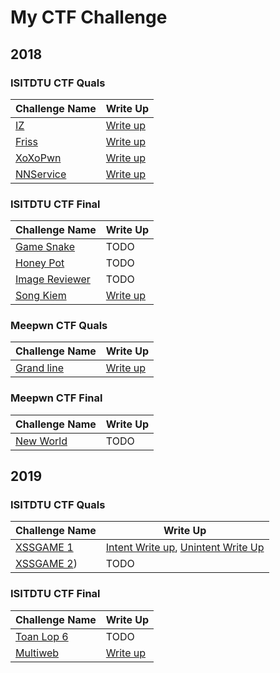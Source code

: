 # My CTF Challenge



## 2018



### ISITDTU CTF Quals



Challenge Name | Write Up 
--- | --- |
[IZ](./2018/ISITDTU-CTF-Quals/iz) |  [Write up](https://www.youtube.com/watch?v=9bY7ysRhD9w&feature=youtu.be)
[Friss](./2018/ISITDTU-CTF-Quals/friss) | [Write up](https://fireshellsecurity.team/isitdtu-friss/)
[XoXoPwn](./2018/ISITDTU-CTF-Quals/xoxopwn) | [Write up](https://rls1004.github.io/2018-07-29-isitdtu-writeup-xoxopwn/)
[NNService](./2018/ISITDTU-CTF-Quals/NNservice) | [Write up](https://www.facebook.com/notes/nguy%E1%BB%85n-ti%E1%BA%BFn-giang/writeup-dtu-ctf-web/1750411038406187/)



### ISITDTU CTF Final

Challenge Name | Write Up 
--- | --- |
[Game Snake](./2018/ISITDTU-CTF-Final/Game-Snake) | TODO
[Honey Pot](./2018/ISITDTU-CTF-Final/HoneyPot) | TODO
[Image Reviewer](./2018/ISITDTU-CTF-Final/Image-Reviewer) | TODO
[Song Kiem](./2018/ISITDTU-CTF-Final/Song-Kiem) | [Write up](https://0xd0ff9.wordpress.com/2018/09/10/song-kiem-isitdtu-final-2018/)



### Meepwn CTF Quals

Challenge Name | Write Up 
--- | --- |
[Grand line](./2018/Meepwn-CTF-Quals/Grand-Line) | [Write up](https://ctftime.org/writeup/10442)



### Meepwn CTF Final

Challenge Name | Write Up 
--- | --- |
[New World](./2018/Meepwn-CTF-Final/New-World) | TODO



## 2019

### ISITDTU CTF Quals
Challenge Name | Write Up 
--- | --- |
[XSSGAME 1](./2019/ISITDTU-CTF-Quals/XSS-Game-1) |  [Intent Write up](https://0xd0ff9.wordpress.com/2019/07/01/isitdtu-ctf-2019-xssgame-1/), [Unintent Write Up](https://graneed.hatenablog.com/entry/2019/06/30/224928)
[XSSGAME 2](./2019/ISITDTU-CTF-Quals/XSS-Game-2))| TODO

### ISITDTU CTF Final
Challenge Name | Write Up 
--- | --- |
[Toan Lop 6](./2019/ISITDTU-CTF-Final/6th-Math) | TODO
[Multiweb](./2019/ISITDTU-CTF-Final/Multiweb) | [Write up](https://medium.com/@peterjson/isitdtu-ctf-final-2019-web-write-ups-c845ce85808e)

